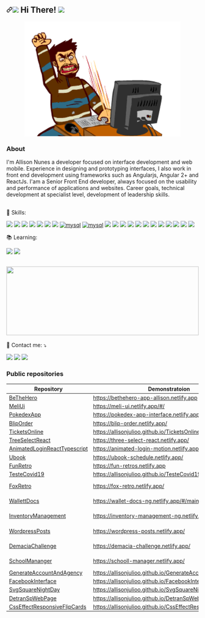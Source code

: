 ## <a id="user-content--hi-there-" class="anchor" aria-hidden="true" href="#-hi-there-"><svg class="octicon octicon-link" viewBox="0 0 16 16" version="1.1" width="16" height="16" aria-hidden="true"><path fill-rule="evenodd" d="M7.775 3.275a.75.75 0 001.06 1.06l1.25-1.25a2 2 0 112.83 2.83l-2.5 2.5a2 2 0 01-2.83 0 .75.75 0 00-1.06 1.06 3.5 3.5 0 004.95 0l2.5-2.5a3.5 3.5 0 00-4.95-4.95l-1.25 1.25zm-4.69 9.64a2 2 0 010-2.83l2.5-2.5a2 2 0 012.83 0 .75.75 0 001.06-1.06 3.5 3.5 0 00-4.95 0l-2.5 2.5a3.5 3.5 0 004.95 4.95l1.25-1.25a.75.75 0 00-1.06-1.06l-1.25 1.25a2 2 0 01-2.83 0z"></path></svg></a><a target="_blank" rel="noopener noreferrer" href="https://raw.githubusercontent.com/alexnaiman/alexnaiman/master/resources/welcomeglitch.gif"><img src="https://raw.githubusercontent.com/alexnaiman/alexnaiman/master/resources/welcomeglitch.gif" width="50px" style="max-width: 100%;"></a> Hi There! <a target="_blank" rel="noopener noreferrer" href="https://raw.githubusercontent.com/iampavangandhi/iampavangandhi/master/gifs/Hi.gif"><img src="https://raw.githubusercontent.com/iampavangandhi/iampavangandhi/master/gifs/Hi.gif" width="30px" style="max-width: 100%;"></a>

<p align="center">
<a target="_blank" rel="noopener noreferrer" href="https://i.gifer.com/6tXM.gif"><img align="center" src="./assets/6tXM.gif" height="300px" style="max-width: 100%;"></a>
</p>

### About 

I'm Allison Nunes a developer focused on interface development and web mobile.
Experience in designing and prototyping interfaces, I also work in front end development using frameworks such as Angularjs, Angular 2+ and ReactJs.
I'am a Senior Front End developer, always focused on the usability and performance of applications and websites.
Career goals, technical development at specialist level, development of leadership skills.

##

<p>
  <g-emoji class="g-emoji" alias="seedling" fallback-src="https://github.githubassets.com/images/icons/emoji/unicode/1f331.png">📌
  </g-emoji> Skills:
  <p>
    <!-- Vuejs --> <a target="_blank" rel="noopener noreferrer" href="#"><img src="https://img.shields.io/badge/vuejs-%2335495e.svg?style=for-the-badge&logo=vuedotjs&logoColor=%234FC08D" data-canonical-src="https://img.shields.io/badge/Node.js-339933?style=for-the-badge&amp;logo=nodedotjs&amp;logoColor=white" style="max-width: 100%;"></a>
<!-- ReactJS --> <a target="_blank" rel="noopener noreferrer" href="https://camo.githubusercontent.com/268ac512e333b69600eb9773a8f80b7a251f4d6149642a50a551d4798183d621/68747470733a2f2f696d672e736869656c64732e696f2f62616467652f52656163742d3230323332413f7374796c653d666f722d7468652d6261646765266c6f676f3d7265616374266c6f676f436f6c6f723d363144414642"><img src="https://camo.githubusercontent.com/268ac512e333b69600eb9773a8f80b7a251f4d6149642a50a551d4798183d621/68747470733a2f2f696d672e736869656c64732e696f2f62616467652f52656163742d3230323332413f7374796c653d666f722d7468652d6261646765266c6f676f3d7265616374266c6f676f436f6c6f723d363144414642" data-canonical-src="https://img.shields.io/badge/React-20232A?style=for-the-badge&amp;logo=react&amp;logoColor=61DAFB" style="max-width: 100%;"></a>
<!-- Angular --> <a target="_blank" rel="noopener noreferrer" href="#"><img src="https://img.shields.io/badge/angular-%23DD0031.svg?style=for-the-badge&logo=angular&logoColor=white" data-canonical-src="https://img.shields.io/badge/React_Native-20232A?style=for-the-badge&amp;logo=react&amp;logoColor=61DAFB" style="max-width: 100%;"></a>
<!-- Gatsby --> <a target="_blank" rel="noopener noreferrer" href="#"><img src="https://img.shields.io/badge/Gatsby-%23663399.svg?style=for-the-badge&logo=gatsby&logoColor=white" data-canonical-src="https://img.shields.io/badge/React_Native-20232A?style=for-the-badge&amp;logo=react&amp;logoColor=61DAFB" style="max-width: 100%;"></a>
<!-- Gatsby --> <a target="_blank" rel="noopener noreferrer" href="#"><img src="https://img.shields.io/badge/redux-%23593d88.svg?style=for-the-badge&logo=redux&logoColor=white" data-canonical-src="https://img.shields.io/badge/React_Native-20232A?style=for-the-badge&amp;logo=react&amp;logoColor=61DAFB" style="max-width: 100%;"></a>
<!-- Next --> <a target="_blank" rel="noopener noreferrer" href="#"><img src="https://img.shields.io/badge/Next-black?style=for-the-badge&logo=next.js&logoColor=white" data-canonical-src="https://img.shields.io/badge/Lua-2C2D72?style=for-the-badge&amp;logo=lua&amp;logoColor=white" style="max-width: 100%;"></a>
<!-- Next --> <a target="_blank" rel="noopener noreferrer" href="#"><img src="https://img.shields.io/badge/Nuxt-black?style=for-the-badge&logo=nuxt.js&logoColor=white" data-canonical-src="https://img.shields.io/badge/Lua-2C2D72?style=for-the-badge&amp;logo=lua&amp;logoColor=white" style="max-width: 100%;"></a>
<!-- Postgress --> <a target="_blank" rel="noopener noreferrer" href="#"><img alt="mysql" src="https://img.shields.io/badge/postgres-%23316192.svg?style=for-the-badge&logo=postgresql&logoColor=white" data-canonical-src="https://img.shields.io/badge/MySQL-005C84?style=for-the-badge&amp;logo=mysql&amp;logoColor=white" style="max-width: 100%;"></a>
<!-- MySQL --> <a target="_blank" rel="noopener noreferrer" href="#"><img alt="mysql" src="https://camo.githubusercontent.com/a4a4a017a5d519d7c4ce2a3cd3d2194fb7af4b1ca424850784565007c2acc7d8/68747470733a2f2f696d672e736869656c64732e696f2f62616467652f4d7953514c2d3030354338343f7374796c653d666f722d7468652d6261646765266c6f676f3d6d7973716c266c6f676f436f6c6f723d7768697465" data-canonical-src="https://img.shields.io/badge/MySQL-005C84?style=for-the-badge&amp;logo=mysql&amp;logoColor=white" style="max-width: 100%;"></a>
<!-- HTML5 --> <a target="_blank" rel="noopener noreferrer" href="#"><img src="https://camo.githubusercontent.com/d63d473e728e20a286d22bb2226a7bf45a2b9ac6c72c59c0e61e9730bfe4168c/68747470733a2f2f696d672e736869656c64732e696f2f62616467652f48544d4c352d4533344632363f7374796c653d666f722d7468652d6261646765266c6f676f3d68746d6c35266c6f676f436f6c6f723d7768697465" data-canonical-src="https://img.shields.io/badge/HTML5-E34F26?style=for-the-badge&amp;logo=html5&amp;logoColor=white" style="max-width: 100%;"></a>
<!-- Bootstrap --> <a target="_blank" rel="noopener noreferrer" href="#"><img src="https://camo.githubusercontent.com/b13ed67c809178963ce9d538175b02649800772be1ce0cb02da5879e5614e236/68747470733a2f2f696d672e736869656c64732e696f2f62616467652f426f6f7473747261702d3536334437433f7374796c653d666f722d7468652d6261646765266c6f676f3d626f6f747374726170266c6f676f436f6c6f723d7768697465" data-canonical-src="https://img.shields.io/badge/Bootstrap-563D7C?style=for-the-badge&amp;logo=bootstrap&amp;logoColor=white" style="max-width: 100%;"></a>
<!-- CSS3 --> <a target="_blank" rel="noopener noreferrer" href="#"><img src="https://img.shields.io/badge/SASS-hotpink.svg?style=for-the-badge&logo=SASS&logoColor=white" data-canonical-src="https://img.shields.io/badge/CSS3-1572B6?style=for-the-badge&amp;logo=css3&amp;logoColor=white" style="max-width: 100%;"></a>
<!-- JavaScript --> <a target="_blank" rel="noopener noreferrer" href="#"><img src="https://camo.githubusercontent.com/93c855ae825c1757f3426f05a05f4949d3b786c5b22d0edb53143a9e8f8499f6/68747470733a2f2f696d672e736869656c64732e696f2f62616467652f4a6176615363726970742d3332333333303f7374796c653d666f722d7468652d6261646765266c6f676f3d6a617661736372697074266c6f676f436f6c6f723d463744463145" data-canonical-src="https://img.shields.io/badge/JavaScript-323330?style=for-the-badge&amp;logo=javascript&amp;logoColor=F7DF1E" style="max-width: 100%;"></a>
<!-- LUA --> <a target="_blank" rel="noopener noreferrer" href="#"><img src="https://img.shields.io/badge/typescript-%23007ACC.svg?style=for-the-badge&logo=typescript&logoColor=white" data-canonical-src="https://img.shields.io/badge/Lua-2C2D72?style=for-the-badge&amp;logo=lua&amp;logoColor=white" style="max-width: 100%;"></a>
<!-- LUA --> <a target="_blank" rel="noopener noreferrer" href="#"><img src="https://img.shields.io/badge/netlify-%23000000.svg?style=for-the-badge&logo=netlify&logoColor=#00C7B7" data-canonical-src="https://img.shields.io/badge/Lua-2C2D72?style=for-the-badge&amp;logo=lua&amp;logoColor=white" style="max-width: 100%;"></a>
<!-- LUA --> <a target="_blank" rel="noopener noreferrer" href="#"><img src="https://img.shields.io/badge/AWS-%23FF9900.svg?style=for-the-badge&logo=amazon-aws&logoColor=white" data-canonical-src="https://img.shields.io/badge/Lua-2C2D72?style=for-the-badge&amp;logo=lua&amp;logoColor=white" style="max-width: 100%;"></a>
<!-- LUA --> <a target="_blank" rel="noopener noreferrer" href="#"><img src="https://img.shields.io/badge/azure-%230072C6.svg?style=for-the-badge&logo=microsoftazure&logoColor=white" data-canonical-src="https://img.shields.io/badge/Lua-2C2D72?style=for-the-badge&amp;logo=lua&amp;logoColor=white" style="max-width: 100%;"></a>
 <!-- LUA --> <a target="_blank" rel="noopener noreferrer" href="#"><img src="https://img.shields.io/badge/-ApolloGraphQL-311C87?style=for-the-badge&logo=apollo-graphql" data-canonical-src="https://img.shields.io/badge/Lua-2C2D72?style=for-the-badge&amp;logo=lua&amp;logoColor=white" style="max-width: 100%;"></a>
  <!-- LUA --> <a target="_blank" rel="noopener noreferrer" href="#"><img src="https://img.shields.io/badge/-GraphQL-E10098?style=for-the-badge&logo=graphql&logoColor=white" data-canonical-src="https://img.shields.io/badge/Lua-2C2D72?style=for-the-badge&amp;logo=lua&amp;logoColor=white" style="max-width: 100%;"></a>
<!-- LUA --> <a target="_blank" rel="noopener noreferrer" href="#"><img src="https://img.shields.io/badge/-TypeGraphQL-%23C04392?style=for-the-badge" data-canonical-src="https://img.shields.io/badge/Lua-2C2D72?style=for-the-badge&amp;logo=lua&amp;logoColor=white" style="max-width: 100%;"></a>
<!-- LUA --> <a target="_blank" rel="noopener noreferrer" href="#"><img src="https://img.shields.io/badge/nestjs-%23E0234E.svg?style=for-the-badge&logo=nestjs&logoColor=white" data-canonical-src="https://img.shields.io/badge/Lua-2C2D72?style=for-the-badge&amp;logo=lua&amp;logoColor=white" style="max-width: 100%;"></a>
  </p>
</p>

<p>
  <g-emoji class="g-emoji" alias="seedling" fallback-src="https://github.githubassets.com/images/icons/emoji/unicode/1f331.png">📚
  </g-emoji> Learning:
    <p>
<!-- LUA --> <a target="_blank" rel="noopener noreferrer" href="#"><img src="https://img.shields.io/badge/python-3670A0?style=for-the-badge&logo=python&logoColor=ffdd54" data-canonical-src="https://img.shields.io/badge/Lua-2C2D72?style=for-the-badge&amp;logo=lua&amp;logoColor=white" style="max-width: 100%;"></a>
<!-- LUA --> <a target="_blank" rel="noopener noreferrer" href="#"><img src="https://img.shields.io/badge/swift-F54A2A?style=for-the-badge&logo=swift&logoColor=white" data-canonical-src="https://img.shields.io/badge/Lua-2C2D72?style=for-the-badge&amp;logo=lua&amp;logoColor=white" style="max-width: 100%;"></a>
    </p>
</p>
  
##

<div >
  <a href="https://github.com/allisonjulioo">
  <img width="100%" height="180em" src="https://github-readme-stats.vercel.app/api/top-langs/?username=allisonjulioo&layout=compact&langs_count=7&theme=dracula&hide_border=true"/>
  </a>
</div>

<div>
    <p>
        <g-emoji class="g-emoji" alias="calling" fallback-src="https://github.githubassets.com/images/icons/emoji/unicode/1f4f2.png">📲</g-emoji> Contact me: <g-emoji class="g-emoji" alias="arrow_heading_down" fallback-src="https://github.githubassets.com/images/icons/emoji/unicode/2935.png">⤵️
        </g-emoji>
    </p>
    <!-- Linkedin --><a href="https://www.linkedin.com/in/allison-nunes/" target="_blank"><img src="https://img.shields.io/badge/-LinkedIn-%230077B5?style=for-the-badge&logo=linkedin&logoColor=white"></a> 
    <!-- Email --><a href = "mailto:allisonjulioo@gmail.com"><img src="https://img.shields.io/badge/-Email-%23333?style=for-the-badge&logo=gmail&logoColor=white"></a>
  <!-- Whatsapp --><a href = "https://api.whatsapp.com/send?phone=5531998901408&text=Oi!%20vi%20seu%20perfil%20no%20github"><img src="https://img.shields.io/badge/WhatsApp-25D366?style=for-the-badge&logo=whatsapp&logoColor=white"></a>
</div>

### Public repositories

| Repository                                                                                    | Demonstratoion                                                | Langage    | Api                                                      |
| --------------------------------------------------------------------------------------------- | ------------------------------------------------------------- | ---------- | -------------------------------------------------------- |
| [BeTheHero](https://github.com/allisonjulioo/BeTheHero)                                       | https://bethehero-app-allison.netlify.app                     | ReactJs    | None                                                     |
| [MeliUi](https://github.com/allisonjulioo/MeliUi)                                             | https://meli-ui.netlify.app/#/                                | ReactJs    | https://github.com/allisonjulioo/ApiMeliUi               |
| [PokedexApp](https://github.com/allisonjulioo/PokedexApp)                                     | https://pokedex-app-interface.netlify.app/                    | ReactJs    | https://github.com/allisonjulioo/PokedexApi              |
| [BlipOrder](https://github.com/allisonjulioo/BlipOrder)                                       | https://blip-order.netlify.app/                               | ReactJs    | https://github.com/allisonjulioo/GenericApiJsonServer    |
| [TicketsOnline](https://github.com/allisonjulioo/TicketsOnline)                               | https://allisonjulioo.github.io/TicketsOnline/                | ReactJs    | https://github.com/allisonjulioo/BilheteriaOnlineBackend |
| [TreeSelectReact](https://github.com/allisonjulioo/TreeSelectReact)                           | https://three-select-react.netlify.app/                       | ReactJs    | None                                                     |
| [AnimatedLoginReactTypescript](https://github.com/allisonjulioo/AnimatedLoginReactTypescript) | https://animated-login-motion.netlify.app/                    | ReactJs    | None                                                     |
| [Ubook](https://github.com/allisonjulioo/Ubook)                                               | https://ubook-schedule.netlify.app/                           | Vuejs      | None                                                     |
| [FunRetro](https://github.com/allisonjulioo/FunRetro)                                         | https://fun-retros.netlify.app                                | Vuejs      | None                                                     |
| [TesteCovid19](https://github.com/allisonjulioo/TesteCovid19)                                 | https://allisonjulioo.github.io/TesteCovid19/                 | Vuejs      | None                                                     |
| [FoxRetro](https://github.com/allisonjulioo/FoxRetro)                                         | https://fox-retro.netlify.app/                                | Angular 15 | https://github.com/allisonjulioo/ApiFoxRetro             |
| [WallettDocs](https://github.com/allisonjulioo/WallettDocs)                                   | https://wallet-docs-ng.netlify.app/#/main                     | Angular 10 | https://github.com/allisonjulioo/BackEndIterateApp       |
| [InventoryManagement](https://github.com/allisonjulioo/InventoryManagement)                   | https://inventory-management-ng.netlify.app                   | Angular 10 | https://github.com/allisonjulioo/GenericApiJsonServer    |
| [WordpressPosts](https://github.com/allisonjulioo/WordpressPosts)                             | https://wordpress-posts.netlify.app/                          | Angular 10 | None                                                     |
| [DemaciaChallenge](https://github.com/allisonjulioo/DemaciaChallenge)                         | https://demacia-challenge.netlify.app/                        | Angular 10 | None                                                     |
| [SchoolMananger](https://github.com/allisonjulioo/SchoolMananger)                             | https://schooll-manager.netlify.app/                          | Angular 10 | None                                                     |
| [GenerateAccountAndAgency](https://github.com/allisonjulioo/GenerateAccountAndAgency)         | https://allisonjulioo.github.io/GenerateAccountAndAgency/     | HTML       | None                                                     |
| [FacebookInterface](https://github.com/allisonjulioo/FacebookInterface)                       | https://allisonjulioo.github.io/FacebookInterface/            | HTML       | None                                                     |
| [SvgSquareNightDay](https://github.com/allisonjulioo/SvgSquareNightDay)                       | https://allisonjulioo.github.io/SvgSquareNightDay/            | HTML       | None                                                     |
| [DetranSpWebPage](https://github.com/allisonjulioo/DetranSpWebPage)                           | https://allisonjulioo.github.io/DetranSpWebPage               | HTML       | None                                                     |
| [CssEffectResponsiveFlipCards](https://github.com/allisonjulioo/CssEffectResponsiveFlipCards) | https://allisonjulioo.github.io/CssEffectResponsiveFlipCards/ | HTML       | None                                                     |

